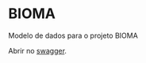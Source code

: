 # BIOMA
Modelo de dados para o projeto BIOMA

Abrir no [swagger](https://editor.swagger.io/?url=https://raw.githubusercontent.com/jpcoelhoATipbDOTpt/BIOMA/main/swagger.yaml).
